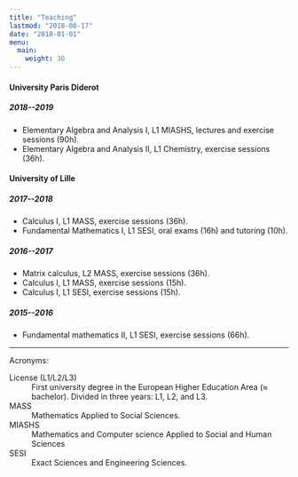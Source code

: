```yaml
---
title: "Teaching"
lastmod: "2018-08-17"
date: "2018-01-01"
menu:
  main:
    weight: 30
---
```


#### University Paris Diderot

##### 2018--2019

* Elementary Algebra and Analysis I, L1 MIASHS, lectures and exercise sessions (90h).
* Elementary Algebra and Analysis II, L1 Chemistry, exercise sessions (36h).

#### University of Lille

##### 2017--2018

* Calculus I, L1 MASS, exercise sessions (36h).
* Fundamental Mathematics I, L1 SESI, oral exams (16h) and tutoring (10h).

##### 2016--2017

* Matrix calculus, L2 MASS, exercise sessions (36h).
* Calculus I, L1 MASS, exercise sessions (15h).
* Calculus I, L1 SESI, exercise sessions  (15h).

##### 2015--2016

* Fundamental mathematics II, L1 SESI, exercise sessions (66h).

---

<p class="small">
Acronyms:
<dl class="small">
<dt>License (L1/L2/L3)</dt><dd>First university degree in the European Higher Education Area (≈ bachelor). Divided in three years: L1, L2, and L3.</dd>
<dt>MASS</dt><dd>Mathematics Applied to Social Sciences.</dd>
<dt>MIASHS</dt><dd>Mathematics and Computer science Applied to Social and Human Sciences</dd>
<dt>SESI</dt><dd>Exact Sciences and Engineering Sciences.</dd>
</dl>
</p>
